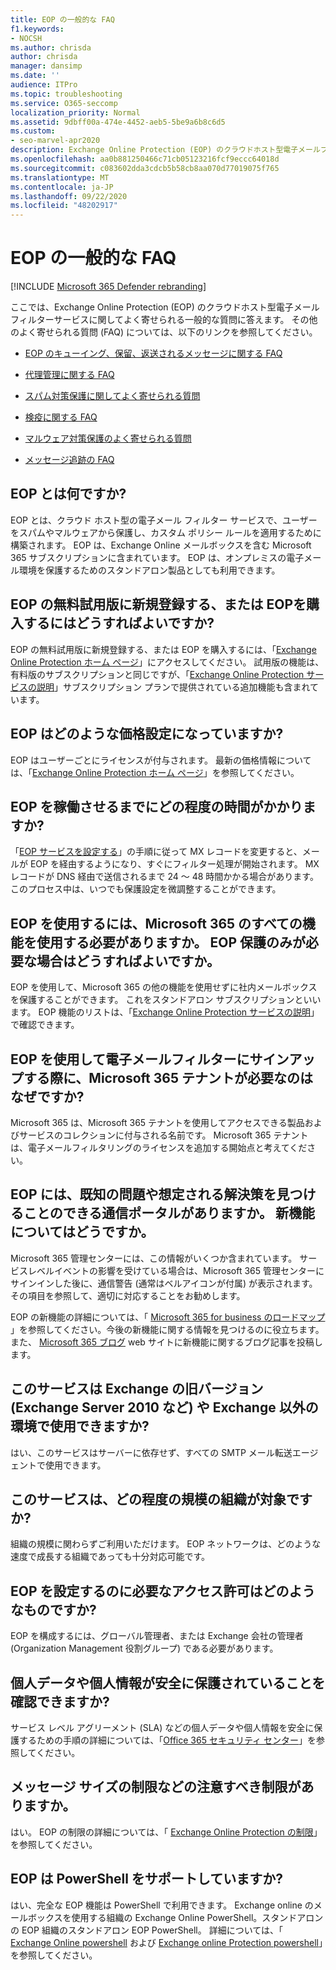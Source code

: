 ```yaml
---
title: EOP の一般的な FAQ
f1.keywords:
- NOCSH
ms.author: chrisda
author: chrisda
manager: dansimp
ms.date: ''
audience: ITPro
ms.topic: troubleshooting
ms.service: O365-seccomp
localization_priority: Normal
ms.assetid: 9dbff00a-474e-4452-aeb5-5be9a6b8c6d5
ms.custom:
- seo-marvel-apr2020
description: Exchange Online Protection (EOP) のクラウドホスト型電子メールフィルターサービスに関してよく寄せられる質問への回答を取得します。
ms.openlocfilehash: aa0b881250466c71cb05123216fcf9eccc64018d
ms.sourcegitcommit: c083602dda3cdcb5b58cb8aa070d77019075f765
ms.translationtype: MT
ms.contentlocale: ja-JP
ms.lasthandoff: 09/22/2020
ms.locfileid: "48202917"
---
```

# <a name="eop-general-faq"></a>EOP の一般的な FAQ

[!INCLUDE [Microsoft 365 Defender rebranding](../includes/microsoft-defender-for-office.md)]


ここでは、Exchange Online Protection (EOP) のクラウドホスト型電子メールフィルターサービスに関してよく寄せられる一般的な質問に答えます。 その他のよく寄せられる質問 (FAQ) については、以下のリンクを参照してください。

- [EOP のキューイング、保留、返送されるメッセージに関する FAQ](eop-queued-deferred-and-bounced-messages-faq.md)

- [代理管理に関する FAQ](delegated-administration-faq.md)

- [スパム対策保護に関してよく寄せられる質問](anti-spam-protection-faq.md)

- [検疫に関する FAQ](quarantine-faq.md)

- [マルウェア対策保護のよく寄せられる質問](anti-malware-protection-faq-eop.md)

- [メッセージ追跡の FAQ](https://docs.microsoft.com/exchange/monitoring/trace-an-email-message/message-trace-faq)

## <a name="what-is-eop"></a>EOP とは何ですか?

EOP とは、クラウド ホスト型の電子メール フィルター サービスで、ユーザーをスパムやマルウェアから保護し、カスタム ポリシー ルールを適用するために構築されます。 EOP は、Exchange Online メールボックスを含む Microsoft 365 サブスクリプションに含まれています。 EOP は、オンプレミスの電子メール環境を保護するためのスタンドアロン製品としても利用できます。

## <a name="how-do-i-sign-up-for-an-eop-trial-or-purchase-eop"></a>EOP の無料試用版に新規登録する、または EOPを購入するにはどうすればよいですか?

EOP の無料試用版に新規登録する、または EOP を購入するには、「[Exchange Online Protection ホーム ページ](https://products.office.com/exchange/exchange-email-security-spam-protection)」にアクセスしてください。 試用版の機能は、有料版のサブスクリプションと同じですが、「[Exchange Online Protection サービスの説明](https://products.office.com/exchange/microsoft-exchange-server-licensing-licensing-overview)」サブスクリプション プランで提供されている追加機能も含まれています。

## <a name="how-is-eop-priced"></a>EOP はどのような価格設定になっていますか?

EOP はユーザーごとにライセンスが付与されます。 最新の価格情報については、「[Exchange Online Protection ホーム ページ](https://products.office.com/exchange/exchange-email-security-spam-protection)」を参照してください。

## <a name="how-long-does-it-take-to-put-eop-into-production"></a>EOP を稼働させるまでにどの程度の時間がかかりますか?

「[EOP サービスを設定する](set-up-your-eop-service.md)」の手順に従って MX レコードを変更すると、メールが EOP を経由するようになり、すぐにフィルター処理が開始されます。 MX レコードが DNS 経由で送信されるまで 24 ～ 48 時間かかる場合があります。 このプロセス中は、いつでも保護設定を微調整することができます。

## <a name="do-i-have-to-use-all-features-of-microsoft-365-to-use-eop-what-if-i-just-want-eop-protection-and-thats-all"></a>EOP を使用するには、Microsoft 365 のすべての機能を使用する必要がありますか。 EOP 保護のみが必要な場合はどうすればよいですか。

EOP を使用して、Microsoft 365 の他の機能を使用せずに社内メールボックスを保護することができます。 これをスタンドアロン サブスクリプションといいます。 EOP 機能のリストは、「[Exchange Online Protection サービスの説明](https://docs.microsoft.com/office365/servicedescriptions/exchange-online-protection-service-description/exchange-online-protection-service-description)」で確認できます。

## <a name="why-do-i-need-a-microsoft-365-tenant-when-signing-up-for-email-filtering-through-eop"></a>EOP を使用して電子メールフィルターにサインアップする際に、Microsoft 365 テナントが必要なのはなぜですか?

Microsoft 365 は、Microsoft 365 テナントを使用してアクセスできる製品およびサービスのコレクションに付与される名前です。 Microsoft 365 テナントは、電子メールフィルタリングのライセンスを追加する開始点と考えてください。

## <a name="does-eop-have-a-communication-portal-where-i-can-find-out-about-known-issues-and-expected-resolutions-what-about-new-features"></a>EOP には、既知の問題や想定される解決策を見つけることのできる通信ポータルがありますか。 新機能についてはどうですか。

Microsoft 365 管理センターには、この情報がいくつか含まれています。 サービスレベルイベントの影響を受けている場合は、Microsoft 365 管理センターにサインインした後に、通信警告 (通常はベルアイコンが付属) が表示されます。 その項目を参照して、適切に対応することをお勧めします。

EOP の新機能の詳細については、「 [Microsoft 365 for business のロードマップ](https://www.microsoft.com/microsoft-365/roadmap?filters=O365) 」を参照してください。今後の新機能に関する情報を見つけるのに役立ちます。 また、 [Microsoft 365 ブログ](https://www.microsoft.com/microsoft-365/blog/) web サイトに新機能に関するブログ記事を投稿します。

## <a name="does-the-service-work-with-legacy-exchange-versions-such-as-exchange-server-2010-and-non-exchange-environments"></a>このサービスは Exchange の旧バージョン (Exchange Server 2010 など) や Exchange 以外の環境で使用できますか?

はい、このサービスはサーバーに依存せず、すべての SMTP メール転送エージェントで使用できます。

## <a name="what-size-organization-can-use-the-service"></a>このサービスは、どの程度の規模の組織が対象ですか?

組織の規模に関わらずご利用いただけます。 EOP ネットワークは、どのような速度で成長する組織であっても十分対応可能です。

## <a name="what-permissions-do-i-need-to-set-up-eop"></a>EOP を設定するのに必要なアクセス許可はどのようなものですか?

EOP を構成するには、グローバル管理者、または Exchange 会社の管理者 (Organization Management 役割グループ) である必要があります。

## <a name="how-do-i-know-my-data-and-private-information-are-safe"></a>個人データや個人情報が安全に保護されていることを確認できますか?

サービス レベル アグリーメント (SLA) などの個人データや個人情報を安全に保護するための手順の詳細については、「[Office 365 セキュリティ センター](https://www.microsoft.com/trust-center)」を参照してください。

## <a name="are-there-any-limits-i-should-be-aware-of-such-as-message-size-limitations"></a>メッセージ サイズの制限などの注意すべき制限がありますか。

はい。 EOP の制限の詳細については、「 [Exchange Online Protection の制限](https://docs.microsoft.com/office365/servicedescriptions/exchange-online-protection-service-description/exchange-online-protection-limits)」を参照してください。

## <a name="does-eop-support-powershell"></a>EOP は PowerShell をサポートしていますか?

はい、完全な EOP 機能は PowerShell で利用できます。 Exchange online のメールボックスを使用する組織の Exchange Online PowerShell。スタンドアロンの EOP 組織のスタンドアロン EOP PowerShell。 詳細については、「 [Exchange Online powershell](https://docs.microsoft.com/powershell/exchange/exchange-online-powershell) および [Exchange online Protection powershell](https://docs.microsoft.com/powershell/exchange/exchange-online-protection-powershell)」を参照してください。
